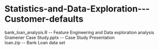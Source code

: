# Statistics-and-Data-Exploration---Customer-defaults

bank_loan_analysis.R               -- Feature Engineering and Data exploration analysis
Gramener Case Study.pptx           -- Case Study Presentation  
loan.zip                           -- Bank Loan data set

